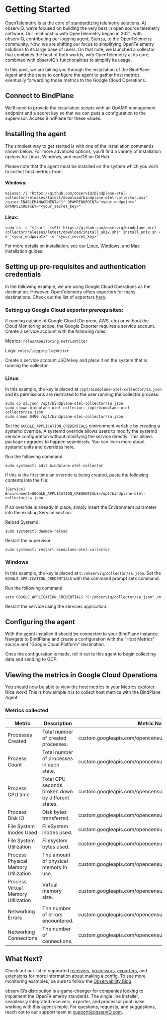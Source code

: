 # Getting Started

OpenTelemetry is at the core of standardizing telemetry solutions. At observIQ, we’re focused on building the very best in open source telemetry software. Our relationship with OpenTelemetry began in 2021, with observIQ, contributing our logging agent, Stanza, to the OpenTelemetry community. Now, we are shifting our focus to simplifying OpenTelemetry solutions to its large base of users. On that note, we launched a collector that combines the best of both worlds, with OpenTelemetry at its core, combined with observIQ’s functionalities to simplify its usage.

In this post, we are taking you through the installation of the BindPlane Agent and the steps to configure the agent to gather host metrics, eventually forwarding those metrics to the Google Cloud Operations.

## Connect to BindPlane

We'll need to provide the installation scripts with an OpAMP management endpoint and a secret key so that we can pass a configuration to the supervisor. Access BindPlane for these values.

## Installing the agent

The simplest way to get started is with one of the installation commands shown below. For more advanced options, you'll find a variety of installation options for Linux, Windows, and macOS on GitHub.

Please note that the agent must be installed on the system which you wish to collect host metrics from.

#### Windows:

```pwsh
msiexec /i "https://github.com/observIQ/bindplane-otel-collector/releases/latest/download/bindplane-otel-collector.msi" /quiet ENABLEMANAGEMENT="1" OPAMPENDPOINT="<your_endpoint>" OPAMPSECRETKEY="<your_secret_key>"
```

#### Linux:

```shell
sudo sh -c "$(curl -fsSlL https://github.com/observiq/bindplane-otel-collector/releases/latest/download/install_unix.sh)" install_unix.sh -e '<your_endpoint>' -s '<your_secret_key>'
```

For more details on installation, see our [Linux](/docs/installation-linux.md), [Windows](/docs/installation-windows.md), and [Mac](/docs/installation-mac.md) installation guides.

## Setting up pre-requisites and authentication credentials

In the following example, we are using Google Cloud Operations as the destination. However, OpenTelemetry offers exporters for many destinations. Check out the list of exporters [here](/docs/exporters.md).

### Setting up Google Cloud exporter prerequisites:

If running outside of Google Cloud (On prem, AWS, etc) or without the Cloud Monitoring scope, the Google Exporter requires a service account.
Create a service account with the following roles:

Metrics: `roles/monitoring.metricWriter`

Logs: `roles/logging.logWriter`

Create a service account JSON key and place it on the system that is running the collector.

### Linux

In this example, the key is placed at `/opt/bindplane-otel-collector/sa.json` and its permissions are restricted to the user running the collector process.

```shell
sudo cp sa.json /opt/bindplane-otel-collector/sa.json
sudo chown bindplane-otel-collector: /opt/bindplane-otel-collector/sa.json
sudo chmod 0400 /opt/bindplane-otel-collector/sa.json
```

Set the `GOOGLE_APPLICATION_CREDENTIALS` environment variable by creating a systemd override. A systemd override allows users to modify the systemd service configuration without modifying the service directly. This allows package upgrades to happen seamlessly. You can learn more about systemd units and overrides here.

Run the following command

```shell
sudo systemctl edit bindplane-otel-collector
```

If this is the first time an override is being created, paste the following contents into the file:

```
[Service]
Environment=GOOGLE_APPLICATION_CREDENTIALS=/opt/bindplane-otel-collector/sa.json
```

If an override is already in place, simply insert the Environment parameter into the existing Service section.

Reload Systemd:

```shell
sudo systemctl daemon-reload
```

Restart the supervisor

```shell
sudo systemctl restart bindplane-otel-collector
```

### Windows

In this example, the key is placed at `C:/observiq/collector/sa.json`.
Set the `GOOGLE_APPLICATION_CREDENTIALS` with the command prompt setx command.

Run the following command

```batch
setx GOOGLE_APPLICATION_CREDENTIALS "C:/observiq/collector/sa.json" /m
```

Restart the service using the services application.

## Configuring the agent

With the agent installed it should be connected to your BindPlane instance. Navigate to BindPlane and create a configuration with the "Host Metrics" source and "Google Cloud Platform" destination.

Once the configuration is made, roll it out to this agent to begin collecting data and sending to GCP.

## Viewing the metrics in Google Cloud Operations

You should now be able to view the host metrics in your Metrics explorer. Nice work! This is how simple it is to collect host metrics with the BindPlane Agent.

### Metrics collected

| Metric                              | Description                                        | Metric Namespace                                                |
| ----------------------------------- | -------------------------------------------------- | --------------------------------------------------------------- |
| Processes Created                   | Total number of created processes.                 | custom.googleapis.com/opencensus/system.processes.created       |
| Process Count                       | Total number of processes in each state.           | custom.googleapis.com/opencensus/system.processes.count         |
| Process CPU time                    | Total CPU seconds broken down by different states. | custom.googleapis.com/opencensus/process.cpu.time               |
| Process Disk IO                     | Disk bytes transferred.                            | custom.googleapis.com/opencensus/process.disk.io                |
| File System Inodes Used             | FileSystem inodes used.                            | custom.googleapis.com/opencensus/system.filesystem.inodes.usage |
| File System Utilization             | Filesystem bytes used.                             | custom.googleapis.com/opencensus/system.filesystem.usage        |
| Process Physical Memory Utilization | The amount of physical memory in use.              | custom.googleapis.com/opencensus/process.memory.physical_usage  |
| Process Virtual Memory Utilization  | Virtual memory size.                               | custom.googleapis.com/opencensus/process.memory.virtual_usage   |
| Networking Errors                   | The number of errors encountered.                  | custom.googleapis.com/opencensus/system.network.errors          |
| Networking Connections              | The number of connections.                         | custom.googleapis.com/opencensus/system.network.connections     |

## What Next?

Check out our list of supported [receivers](), [processors](), [exporters](), and [extensions]() for more information about making a config. To see more monitoring examples, be sure to follow the [Observability Blog](https://observiq.com/blog/).

observIQ’s distribution is a game-changer for companies looking to implement the OpenTelemetry standards. The single line installer, seamlessly integrated receivers, exporter, and processor pool make working with this agent simple. For questions, requests, and suggestions, reach out to our support team at support@observIQ.com.
